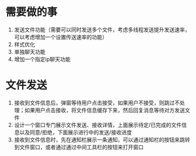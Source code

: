 # 需要做的事
1. 发送文件功能（需要可以同时发送多个文件，考虑多线程发送提升发送速率，可以考虑增加一个设置传送速率的功能）
2. 样式优化
3. 单独聊天功能
4. 增加一个指定ip聊天功能

# 文件发送
1. 接收到文件信息后，弹窗等待用户点击接受，如果用户不接受，则跳过不处理；如果用户点击接收，将文件信息缓存下来，然后回复消息等待对方发送文件
2. 设计一个窗口专门展示文件发送、接收详情，上面展示待定/已完成的文件信息以及同意/拒绝，下面展示进行中的发送/接收进度
3. 接收到文件信息时，先在通知栏展示一条通知，可以通过通知栏的按钮来跳转到文件窗口，或者通过通过中间工具栏的按钮来打开窗口